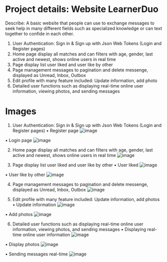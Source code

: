 # Project details: Website LearnerDuo
Describe: A basic website that people can use to exchange messages to seek help in many different fields such as specialized knowledge or can text together to confide in each other.
1. User Authentication: Sign in & Sign up with Json Web Tokens (Login and Register pages)
2. Home page display all matches and can filters with age, gender, last active and newest, shows online users in real time
3. Page display list user liked and user like by other
4. Page management messages to pagination and delete messenge, displayed as Unread, Inbox, Outbox
5. Edit profile with many feature included: Update information, add photo
6. Detailed user functions such as displaying real-time online user information, viewing photos, and sending messages

# Images
1. User Authentication: Sign in & Sign up with Json Web Tokens (Login and Register pages)
•	Register page
![image](https://github.com/user-attachments/assets/6c3ceea3-bc13-4f66-b86a-5ec52badab32)

•	Login page
![image](https://github.com/user-attachments/assets/2c6d8870-8396-42ca-ae0f-2482fc36d434)

2. Home page display all matches and can filters with age, gender, last active and newest, shows online users in real time
![image](https://github.com/user-attachments/assets/0c16f535-fb59-47bc-a5f9-12fcb38f3dac)

3. Page display list user liked and user like by other
•	User liked
![image](https://github.com/user-attachments/assets/9ebda368-0321-4aba-9ab4-64a7ceb6c275)

•	User like by other
![image](https://github.com/user-attachments/assets/dd8ea29a-b44f-4a59-a383-10264dff3971)

4. Page management messages to pagination and delete messenge, displayed as Unread, Inbox, Outbox
![image](https://github.com/user-attachments/assets/58038962-7588-4696-adf6-23ad5b7149c0)

5. Edit profile with many feature included: Update information, add photos
•	Update information
![image](https://github.com/user-attachments/assets/2a732d1e-a760-4db3-93bc-eeb69e5b1bf9)

•	Add photos
![image](https://github.com/user-attachments/assets/44dfc8f7-29ff-4f9c-9fed-6bbe0c89f364)

6. Detailed user functions such as displaying real-time online user information, viewing photos, and sending messages
•	Displaying real-time online user information
![image](https://github.com/user-attachments/assets/dfe7fe86-0553-42cd-9fde-3158e1a3e374)

•	Display photos
![image](https://github.com/user-attachments/assets/196fe7f9-cf04-423a-b4a1-23f652d2e8c3)

•	Sending messages real-time
![image](https://github.com/user-attachments/assets/7d6ac40b-ae72-478d-ba47-e1ee04516dd8)



